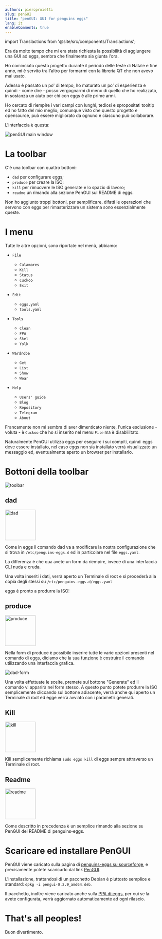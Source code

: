```yaml
---
authors: pieroproietti
slug: penGUI
title: "penGUI: GUI for penguins eggs"
lang: it
enableComments: true
---
```


import Translactions from '@site/src/components/Translactions';

<Translactions />

Era da molto tempo che mi era stata richiesta la possibilità di aggiungere una GUI ad eggs, sembra che finalmente sia giunta l'ora.

Ho cominciato questo progetto durante il periodo delle feste di Natale e fine anno, mi è servito tra l'altro per formarmi con la libreria QT che non avevo mai usato. 

Adesso è passato un po' di tempo, ho maturato un po' di esperienza e quindi - come dire - posso vergognarmi di meno di quello che ho realizzato, in sostanza un aiuto per chi con eggs è alle prime armi.

Ho cercato di riempire i vari campi con lunghi, tediosi e spropositati tooltip ed ho fatto del mio meglio, comunque visto che questo progetto è opensource, può essere migliorato da ognuno e ciascuno può collaborare.

L'interfaccia è questa:

![penGUI main window](/images/pengui-main-window.png)

# La toolbar
C'è una toolbar con quattro bottoni:
* `dad` per configurare eggs;
* `produce` per creare la ISO;
* `kill` per rimuovere le ISO generate e lo spazio di lavoro;
* `readme` un rimando alla sezione PenGUI sul README di eggs.

Non ho aggiunto troppi bottoni, per semplificare, difatti le operazioni che servono con eggs per rimasterizzare un sistema sono essenzialmente queste.

# I menu
Tutte le altre opzioni, sono riportate nel menù, abbiamo:

* `File`
    * `Calamares`
    * `Kill`
    * `Status`
    * `Cuckoo`
    * `Exit`

* `Edit`
    * `eggs.yaml`
    * `tools.yaml`

* `Tools`
    * `Clean`
    * `PPA`
    * `Skel`
    * `Yolk`

* `Wardrobe`
    * `Get`
    * `List`
    * `Show`
    * `Wear`

* `Help`
    * `Users' guide`
    * `Blog`
    * `Repository`
    * `Telegram`
    * `About`

Francamente non mi sembra di aver dimenticato niente, l'unica esclusione - voluta - è `Cuckoo` che ho si inserito nel menu `File` ma è disablilitato.

Naturalmente PenGUI utilizza eggs per eseguire i sui compiti, quindi eggs deve essere installato, nel caso eggs non sia installato verrà visualizzato un messaggio ed, eventualmente aperto un browser per installarlo.


# Bottoni della toolbar

![toolbar](/images/toolbar.png)

## dad 
<img src="/images/dad.svg" alt="dad" width="100" height="100" />

Come in eggs il comando dad va a modificare la nostra configurazione che si trova in `/etc/penguins-eggs.d` ed in particolare nel file `eggs.yaml`. 

La differenza è che qua avete un form da riempire, invece di una interfaccia CLI nuda e cruda.

Una volta inseriti i dati, verrà aperto un Terminale di root e si procederà alla copia degli stessi su `/etc/penguins-eggs.d/eggs.yaml`

eggs è pronto a produrre la ISO!

## produce
<img src="/images/produce.svg" alt="produce" width="100" height="100" />

Nella form di produce è possibile inserire tutte le varie opzioni presenti nel comando di eggs, diciamo che la sua funzione è costruire il comando utilizzando una interfaccia grafica. 

![dad-form](/images/dad-form.png)

Una volta effettuate le scelte, premete sul bottone "Generate" ed il comando vi apparirà nel form stesso. A questo punto potete produrre la ISO semplicemente cliccando sul bottone adiacente, verrà anche qui aperto un Terminale di root ed egge verrà avviato con i parametri generati.

## Kill
<img src="/images/kill.svg" alt="kill" width="100" height="100" />

Kill semplicemente richiama `sudo eggs kill` di eggs sempre attraverso un Terminale di root.

## Readme
<img src="/images/readme.svg" alt="readme" width="100" height="100" />

Come descritto in precedenza è un semplice rimando alla sezione su PenGUI del README di penguins-eggs.


# Scaricare ed installare PenGUI
PenGUI viene caricato sulla pagina di [penguins-eggs su sourceforge](https://sourceforge.net/projects/penguins-eggs/), e precisamente potete scaricarlo dal link [PenGUI](https://sourceforge.net/projects/penguins-eggs/files/penGUI/).

L'installazione, trattandosi di un pacchetto Debian è piuttosto semplice e standard: `dpkg -i pengui-0.2.9_amd64.deb`.

Il pacchetto, inoltre viene caricato anche sulla [PPA di eggs](https://github.com/pieroproietti/penguins-eggs-ppa), per cui se la avete configurata, verrà aggiornato automaticamente ad ogni rilascio.


# That's all peoples!

Buon divertimento.


